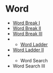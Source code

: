 # Word

* [Word Break I](../data-structure/dp/139.-word-break.md)
* [Word Break II](../data-structure/memoriazation/140.-word-break-ii.md)
* [Word Break III](../data-structure/dp/683.-word-break-iii.md)
* * [Word Ladder](../data-structure/bfs/127.-word-ladder.md)
* [Word Ladder II](../data-structure/bfs/126.-word-ladder-ii.md)
* * Word Search
* Word Search III


